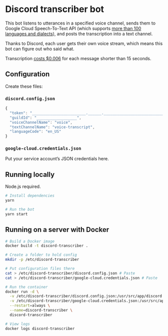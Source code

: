 # Discord transcriber bot

This bot listens to utterances in a specified voice channel, sends them to
Google Cloud Speech-To-Text API (which supports
[more than 100 languages and dialects](https://cloud.google.com/speech-to-text/docs/languages)),
and posts the transcription into a text channel.

Thanks to Discord, each user gets their own voice stream, which means this bot
can figure out who said what.

Transcription [costs $0.006](https://cloud.google.com/speech-to-text/pricing)
for each message shorter than 15 seconds.

## Configuration

Create these files:

### `discord.config.json`

```js
{
  "token": "________________________.______.___________________________",
  "guildId": "__________________",
  "voiceChannelName": "voice",
  "textChannelName": "voice-transcript",
  "languageCode": "en_US"
}
```

### `google-cloud.credentials.json`

Put your service account’s JSON credentials here.

## Running locally

Node.js required.

```sh
# Install dependencies
yarn

# Run the bot
yarn start
```

## Running on a server with Docker

```sh
# Build a Docker image
docker build -t discord-transcriber .

# Create a folder to hold config
mkdir -p /etc/discord-transcriber

# Put configuration files there
cat > /etc/discord-transcriber/discord.config.json # Paste
cat > /etc/discord-transcriber/google-cloud.credentials.json # Paste

# Run the container
docker run -d \
  -v /etc/discord-transcriber/discord.config.json:/usr/src/app/discord.config.json \
  -v /etc/discord-transcriber/google-cloud.credentials.json:/usr/src/app/google-cloud.credentials.json \
  --restart=always \
  --name=discord-transcriber \
  discord-transcriber

# View logs
docker logs discord-transcriber
```
